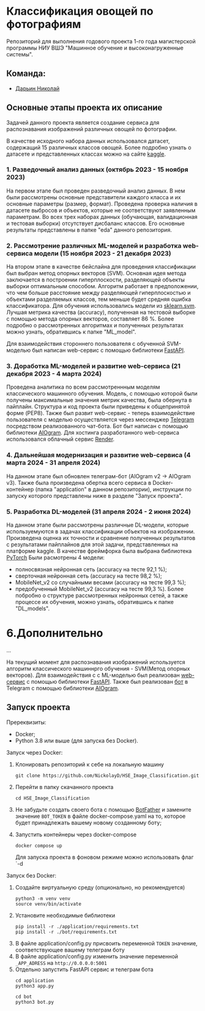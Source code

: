 # Классификация овощей по фотографиям
Репозиторий для выполнения годового проекта 1-го года магистерской программы НИУ ВШЭ "Машинное обучение и высоконагруженные системы".
## Команда:
  - [Дарьин Николай](https://github.com/NickolayD)
## Основные этапы проекта их описание
Задачей данного проекта является создание сервиса для распознавания изображений различных овощей по фотографии. 

В качестве исходного набора данных использовался датасет, содержащий 15 различных классов овощей. Более подробно узнать о датасете и представленных 
классах можно на сайте [kaggle](https://www.kaggle.com/datasets/misrakahmed/vegetable-image-dataset/data).

### 1. Разведочный анализ данных (октябрь 2023 - 15 ноября 2023)
На первом этапе был проведен разведочный анализ данных. В нем были рассмотрены основные представители каждого класса и их основные параметры (размер, формат). Проведена проверка наличия в датасете выбросов и объектов, которые не соответствуют заявленным параметрам. Во всех трех наборах данных (обучающая, валидационная и тестовая выборки) отсутствует дисбаланс классов.
Его основные результаты представлены в папке "eda" данного репозитория.

### 2. Рассмотрение различных ML-моделей и разработка web-сервиса модели (15 ноября 2023 - 21 декабря 2023)
На втором этапе в качестве бейслайна для проведения классификации был выбран метод опорных векторов (SVM). Основная идея метода заключается в построении гиперплоскости, разделяющей объекты выборки оптимальным способом. Алгоритм работает в предположении, что чем больше расстояние между разделяющей гиперплоскостью и объектами разделяемых классов, тем меньше будет средняя ошибка классификатора. Для обучения использовались модели из [sklearn.svm](https://scikit-learn.org/stable/api/sklearn.svm.html). Лучшая метрика качества (accuracy), полученная на тестовой выборке с помощью метода опорных векторов, составляет 86 %. Более подробно о рассмотренных алгоритмах и полученных результатах можно узнать, обратившись к папке "ML_model".

Для взаимодействия стороннего пользователя с обученной SVM-моделью был написан web-сервис с помощью библиотеки [FastAPI](https://fastapi.tiangolo.com/).

### 3. Доработка ML-моделей и развитие web-сервиса (21 декабря 2023 - 4 марта 2024)
Проведена аналитика по всем рассмотреннным моделям классического машинного обучения. Модель, с помощью которой были получены максимальные значения метрик качества, была обернута в пайплайн.
Структура и код проекта  были приведены к общепринятой форме (PEP8). Также был развит web-сервис - теперь взаимодействие пользователя с моделью осуществляется через мессенджер [Telegram](https://web.telegram.org) посредством реализованного чат-бота. Бот быт написан с помощью библиотеки [AIOgram](https://docs.aiogram.dev/en/latest/). Для хостинга разработанного web-сервиса использовался облачный сервис [Render](https://render.com/).

### 4. Дальнейшая модернизация и развитие web-сервиса (4 марта 2024 - 31 апреля 2024)
На данном этапе был обновлен телеграм-бот (AIOgram v2 -> AIOgram v3). Также была произведена обертка всего сервиса в Docker-контейнер (папка "application" в данном репозитории), инструкции по запуску которого представлены ниже в разделе "Запуск проекта".

### 5. Разработка DL-моделей (31 апреля 2024 - 2 июня 2024)
На данном этапе были рассмотрены различные DL-модели, которые используемуются в задачах классификации объектов на изображении. Произведена оценка их точности и сравнение полученных результатов с результатами пайплайнов для этой задачи, представленных на платформе kaggle. 
В качестве фреймфорка была выбрана библиотека [PyTorch](https://pytorch.org/)
Были расмотрены 4 модели:
  - полносвязная нейронная сеть (accuracy на тесте 92,1 %);
  - сверточная нейронная сеть (accuracy на тесте 98,2 %);
  - MobileNet_v2 со случайными весами (accuracy на тесте 99,3 %);
  - предобученный MobileNet_v2 (accuracy на тесте 99,3 %).
Более побробно о структуре рассмотренных нейронных сетей, а также процессе их обучения, можно узнать, обратившись к папке "DL_models".

# 6.Дополнительно
... 

На текущий момент для распознавания изображений используется алгоритм классического машиннрго обучения - SVM(Метод опорных векторов).
Для взаимодействия с с ML-моделью был реализован [web-сервис](http://158.160.85.19:5051/) с помощью библиотеки [FastAPI](https://fastapi.tiangolo.com/).
Также был реализован [бот](https://web.telegram.org/a/#6944300570) в Telegram с помощью библиотеки [AIOgram](https://docs.aiogram.dev/en/latest/).

## Запуск проекта
Пререквизиты:
 - Docker;
 - Python 3.8 или выше (для запуска без Docker).

Запуск через Docker:
1. Клонировать репозиторий к себе на локальную машину
   ```
   git clone https://github.com/NickolayD/HSE_Image_Classification.git
   ```
2. Перейти в папку скачанного проекта
   ```
   cd HSE_Image_Classification
   ```
3. Не забудьте создать своего бота с помощью [BotFather](https://web.telegram.org/a/#93372553) и замените значение `BOT_TOKEN` в файле docker-compose.yaml
   на то, которое будет принадлежать вашему новому созданному боту;

3. Запустить контейнеры через docker-compose
   ```
   docker compose up
   ```
   Для запуска проекта в фоновом режиме можно использовать флаг `-d

Запуск без Docker:
1. Создайте виртуальную среду (опционально, но рекомендуется)
   ```
   python3 -m venv venv
   source venv/bin/activate
   ```
2. Установите необходимые библиотеки
   ```
   pip install -r ./application/requirements.txt
   pip install -r ./bot/requirements.txt
   ```
3. В файле application/config.py присвоить переменной `TOKEN` значение, соответствующее вашему телеграм боту
4. В файле application/config.py изменить значение переменной `_APP_ADRESS` на `http://0.0.0.0:5001` 
5. Отдельно запустить FastAPI сервис и телеграм бота
   ```
   cd application
   python3 app.py
   ```
   ```
   cd bot
   python3 bot.py
   ```
